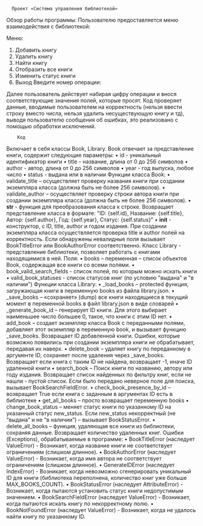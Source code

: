       Проект «Система управления библиотекой»
Обзор работы программы:
Пользователю предоставляется меню взаимодействия с библиотекой:

Меню:
1. Добавить книгу
2. Удалить книгу
3. Найти книгу
4. Отобразить все книги
5. Изменить статус книги
6. Выход
Введите номер операции: 

Далее пользователь действует набирая цифру операции и внося соответствующие значения полей, которые просят. Код проверяет данные, вводимые пользователем на корректность (нельзя ввести строку вместо числа, нельзя удалить несуществующую книгу и тд), выводя пользователю сообщения об ошибках, это реализовано с помощью обработки исключений.

        Код
Включает в себя классы Book, Library. Book отвечает за представление книги, содержит следующие параметры: 
•	id - уникальный идентификатор книги
•	title - название, длина от 0 до 256 символов
•	author - автор, длина от 0 до 256 символов
•	year - год выпуска, любое число
•	status - выдана или в наличии
Функции класса Book:
•	validate_title – осуществляет проверку названия книги при создании экземпляра класса (должна быть не более 256 символов).
•	validate_author – осуществляет проверку строки автора книги при создании экземпляра класса (должна быть не более 256 символов).
•	__str__ - функция для преобразования класса к строке. Возвращает представление класса в формате: "ID: {self.id}, Название: {self.title}, Автор: {self.author}, Год: {self.year}, Статус: {self.status}"
•	__init__ - конструктор, с ID, title, author и годом издания. При создании экземпляра класса осуществляется проверка title и author полей на корректность. Если обнаружены невалидные поля вызывает BookTitleError или BookAuthorError соответственно.
Класс Library - представление библиотеки, позволяет работать с книгами находящимися в ней. Поля:
•	books – переменная – список объектов Book, содержащая все книги со всеми полями.
•	book_valid_search_fields - список полей, по которым можно искать книги
•	valid_book_statuses - список статусов книг (по условию "выдана" и "в наличии")
Функции класса Library:
•	_load_books – protected функция, загружающая книги в переменную books из файла library.json.
•	_save_books – «сохраняет» (dump) все книги находящиеся в текущий момент в переменной books в файл library.json в виде словарей
•	_generate_book_id – генерирует ID книги. Для этого выбирает наименьшее число большее 0, такое, что книги с этим ID нет.
•	add_book – создает экземпляр класса Book с переданными полями, добавляет этот экземпляр в переменную book, и вызывает функцию _save_books. Возвращает ID добавленной книги. Ошибки, которые возможно появились при создании экземпляра книги не обрабатывает, передавая их наверх.
•	delete_book – удаляет книгу по переданному в аргументе ID, сохраняет после удаления через _save_books. Возвращает если книга с таким ID не найдена, возвращает -1, иначе ID удаленной книги
•	search_book – Поиск книги по названию, автору или году издания. Возвращает список найденных по фильтру книг, если не нашли - пустой список. Если было передано неверное поле для поиска, вызывает BookSearchFieldError.
•	check_book_presence_by_id – возвращает True если книга с заданным в аргументах ID есть в библиотеке
•	get_all_books – просто возвращает переменную books
•	change_book_status – меняет статус книги по указанному ID на указанный статус new_status. Если new_status некорректный (не “выдана” и не “в наличии”) – вызывает BookStatusError.
•	delete_all_books – функция, удаляющая все книги из библиотеки, сохраняя данные. Возвращает количество удаленных книг.
Ошибки (Exceptions), обрабатываемые в программе:
•	BookTitleError (наследует ValueError) - Возникает, когда название книги не соответствует ограничениям (слишком длинное).
•	BookAuthorError (наследует ValueError) - Возникает, когда имя автора не соответствует ограничениям (слишком длинное).
•	GenerateIDError (наследует IndexError) - Возникает, когда невозможно сгенерировать уникальный ID для книги (библиотека переполнена, количество книг уже больше MAX_BOOKS_COUNT).
•	BookStatusError (наследует AttributeError) - Возникает, когда пытаются установить статус книги недопустимым значением.
•	BookSearchFieldError (наследует ValueError) - Возникает, когда пытаются искать книгу по некорректному полю.
•	BookNotFoundError (наследует ValueError) - Возникает, когда не удалось найти книгу по указанному ID.
